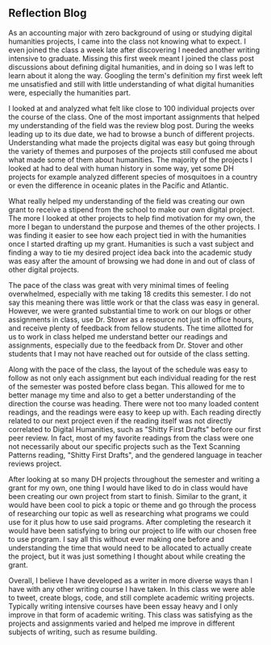 ## Reflection Blog

As an accounting major with zero background of using or studying digital humanities projects, I came into the class not knowing what to expect. I even joined the class a week late after discovering I needed another writing intensive to graduate. Missing this first week meant I joined the class post discussions about defining digital humanities, and in doing so I was left to learn about it along the way. Googling the term's definition my first week left me unsatisfied and still with little understanding of what digital humanities were, especially the humanities part.

I looked at and analyzed what felt like close to 100 individual projects over the course of the class. One of the most important assignments that helped my understanding of the field was the review blog post. During the weeks leading up to its due date, we had to browse a bunch of different projects. Understanding what made the projects digital was easy but going through the variety of themes and purposes of the projects still confused me about what made some of them about humanities. The majority of the projects I looked at had to deal with human history in some way, yet some DH projects for example analyzed different species of mosquitoes in a country or even the difference in oceanic plates in the Pacific and Atlantic.

What really helped my understanding of the field was creating our own grant to receive a stipend from the school to make our own digital project. The more I looked at other projects to help find motivation for my own, the more I began to understand the purpose and themes of the other projects. I was finding it easier to see how each project tied in with the humanities once I started drafting up my grant. Humanities is such a vast subject and finding a way to tie my desired project idea back into the academic study was easy after the amount of browsing we had done in and out of class of other digital projects. 

The pace of the class was great with very minimal times of feeling overwhelmed, especially with me taking 18 credits this semester. I do not say this meaning there was little work or that the class was easy in general. However, we were granted substantial time to work on our blogs or other assignments in class, use Dr. Stover as a resource not just in office hours, and receive plenty of feedback from fellow students. The time allotted for us to work in class helped me understand better our readings and assignments, especially due to the feedback from Dr. Stover and other students that I may not have reached out for outside of the class setting.

Along with the pace of the class, the layout of the schedule was easy to follow as not only each assignment but each individual reading for the rest of the semester was posted before class began. This allowed for me to better manage my time and also to get a better understanding of the direction the course was heading. There were not too many loaded content readings, and the readings were easy to keep up with. Each reading directly related to our next project even if the reading itself was not directly correlated to Digital Humanities, such as "Shitty First Drafts" before our first peer review. In fact, most of my favorite readings from the class were one not necessarily about our specific projects such as the Text Scanning Patterns reading, "Shitty First Drafts", and the gendered language in teacher reviews project.

After looking at so many DH projects throughout the semester and writing a grant for my own, one thing I would have liked to do in class would have been creating our own project from start to finish. Similar to the grant, it would have been cool to pick a topic or theme and go through the process of researching our topic as well as researching what programs we could use for it plus how to use said programs. After completing the research it would have been satisfying to bring our project to life with our chosen free to use program. I say all this without ever making one before and understanding the time that would need to be allocated to actually create the project, but it was just something I thought about while creating the grant.

Overall, I believe I have developed as a writer in more diverse ways than I have with any other writing course I have taken. In this class we were able to tweet, create blogs, code, and still complete academic writing projects. Typically writing intensive courses have been essay heavy and I only improve in that form of academic writing. This class was satisfying as the projects and assignments varied and helped me improve in different subjects of writing, such as resume building.
